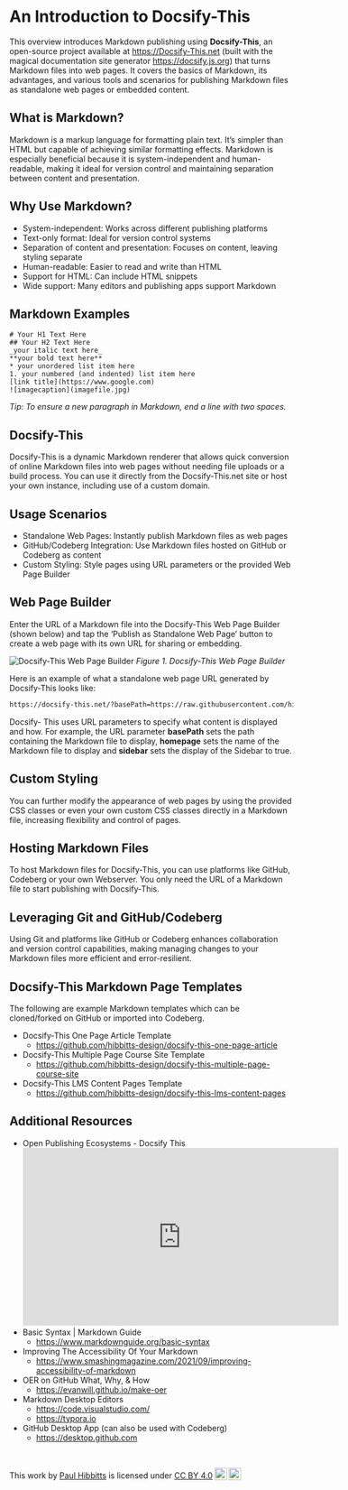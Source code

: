 # An Introduction to Docsify-This

This overview introduces Markdown publishing using **Docsify-This**, an open-source project available at https://Docsify-This.net (built with the magical documentation site generator https://docsify.js.org) that turns Markdown files into web pages. It covers the basics of Markdown, its advantages, and various tools and scenarios for publishing Markdown files as standalone web pages or embedded content.

## What is Markdown?
Markdown is a markup language for formatting plain text. It’s simpler than HTML but capable of achieving similar formatting effects. Markdown is especially beneficial because it is system-independent and human-readable, making it ideal for version control and maintaining separation between content and presentation.

## Why Use Markdown?
- System-independent: Works across different publishing platforms
- Text-only format: Ideal for version control systems
- Separation of content and presentation: Focuses on content, leaving styling separate
- Human-readable: Easier to read and write than HTML
- Support for HTML: Can include HTML snippets
- Wide support: Many editors and publishing apps support Markdown

## Markdown Examples
```
# Your H1 Text Here  
## Your H2 Text Here  
_your italic text here_  
**your bold text here**  
* your unordered list item here  
1. your numbered (and indented) list item here   
[link title](https://www.google.com)  
![imagecaption](imagefile.jpg)
```

*Tip: To ensure a new paragraph in Markdown, end a line with two spaces.*

## Docsify-This
Docsify-This is a dynamic Markdown renderer that allows quick conversion of online Markdown files into web pages without needing file uploads or a build process. You can use it directly from the Docsify-This.net site or host your own instance, including use of a custom domain.

## Usage Scenarios
- Standalone Web Pages: Instantly publish Markdown files as web pages
- GitHub/Codeberg Integration: Use Markdown files hosted on GitHub or Codeberg as content
- Custom Styling: Style pages using URL parameters or the provided Web Page Builder

## Web Page Builder
Enter the URL of a Markdown file into the Docsify-This Web Page Builder (shown below) and tap the ‘Publish as Standalone Web Page’  button to create a web page with its own URL for sharing or embedding. 

![Docsify-This Web Page Builder](images/web-page-builder.png)
_Figure 1. Docsify-This Web Page Builder_  

Here is an example of what a standalone web page URL generated by Docsify-This looks like:  

```html
https://docsify-this.net/?basePath=https://raw.githubusercontent.com/hibbitts-design/docsify-this-one-page-article/main&homepage=home.md&sidebar=true

```

Docsify- This uses URL parameters to specify what content is displayed and how. For example, the URL parameter **basePath** sets the path containing the Markdown file to display, **homepage** sets the name of the Markdown file to display and **sidebar** sets the display of the Sidebar to true.

## Custom Styling
You can further modify the appearance of web pages by using the provided CSS classes or even your own custom CSS classes directly in a Markdown file, increasing flexibility and control of pages.

## Hosting Markdown Files
To host Markdown files for Docsify-This, you can use platforms like GitHub, Codeberg or your own Webserver. You only need the URL of a Markdown file to start publishing with Docsify-This.

## Leveraging Git and GitHub/Codeberg
Using Git and platforms like GitHub or Codeberg enhances collaboration and version control
capabilities, making managing changes to your Markdown files more efficient and error-resilient.

## Docsify-This Markdown Page Templates
The following are example Markdown templates which can be cloned/forked on GitHub or imported into Codeberg.

- Docsify-This One Page Article Template
  - https://github.com/hibbitts-design/docsify-this-one-page-article
- Docsify-This Multiple Page Course Site Template
  - https://github.com/hibbitts-design/docsify-this-multiple-page-course-site
- Docsify-This LMS Content Pages Template
  - https://github.com/hibbitts-design/docsify-this-lms-content-pages

## Additional Resources
- Open Publishing Ecosystems - Docsify This
  <iframe width="560" height="315" src="https://www.youtube.com/embed/EjeqxOJ2ZxE?si=arAygq5CIMSiHzDz" title="YouTube video player" frameborder="0" allow="accelerometer; autoplay; clipboard-write; encrypted-media; gyroscope; picture-in-picture; web-share" referrerpolicy="strict-origin-when-cross-origin" allowfullscreen></iframe>
- Basic Syntax | Markdown Guide
  - https://www.markdownguide.org/basic-syntax
- Improving The Accessibility Of Your Markdown
  - https://www.smashingmagazine.com/2021/09/improving-accessibility-of-markdown
- OER on GitHub What, Why, & How
  - https://evanwill.github.io/make-oer
- Markdown Desktop Editors
  - https://code.visualstudio.com/
  - https://typora.io
- GitHub Desktop App (can also be used with Codeberg)
  - https://desktop.github.com

<br><p xmlns:cc="http://creativecommons.org/ns#" >This work by <a rel="cc:attributionURL dct:creator" property="cc:attributionName" href="https://hibbittsdesign.org">Paul Hibbitts</a> is licensed under <a href="https://creativecommons.org/licenses/by/4.0/?ref=chooser-v1" target="_blank" rel="license noopener noreferrer" style="display:inline-block;">CC BY 4.0<img style="height:22px!important;margin-left:3px;vertical-align:text-bottom;" src="https://mirrors.creativecommons.org/presskit/icons/cc.svg?ref=chooser-v1" alt=""><img style="height:22px!important;margin-left:3px;vertical-align:text-bottom;" src="https://mirrors.creativecommons.org/presskit/icons/by.svg?ref=chooser-v1" alt=""></a></p>

